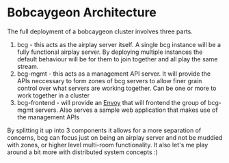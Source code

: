 # Bobcaygeon Architecture

The full deployment of a bobcaygeon cluster involves three parts.

1. bcg - this acts as the airplay server itself.  A single bcg instance will be a fully functional airplay server.  By deploying multiple instances the default behaviour will be for them to join together and all play the same stream.
2. bcg-mgmt - this acts as a management API server.  It will provide the APIs neccessary to form zones of bcg servers to allow finer grain control over what servers are working together.  Can be one or more to work together in a cluster
3. bcg-frontend - will provide an [Envoy](https://www.envoyproxy.io/) that will frontend the group of bcg-mgmt servers.  Also serves a sample web application that makes use of the management APIs

By splitting it up into 3 components it allows for a more separation of concerns, bcg can focus just on being an airplay server and not be muddied with zones, or higher level multi-room functionality.  It also let's me play around a bit more with distributed system concepts :)